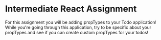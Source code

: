 # Intermediate React Assignment

For this assignment you will be adding propTypes to your Todo application! While you're going through this application, try to be specific about your propTypes and see if you can create custom propTypes for your todos!
